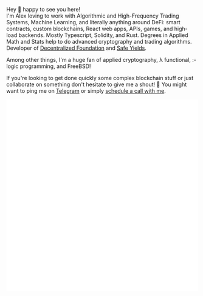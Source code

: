 Hey 👋 happy to see you here! <br> 
I'm Alex loving to work with Algorithmic and High-Frequency Trading Systems, Machine Learning, and literally anything around DeFi: smart contracts, custom blockchains, React web apps, APIs, games, and high-load backends. 
Mostly Typescript, Solidity, and Rust. Degrees in Applied Math and Stats help to do advanced cryptography and trading algorithms.<br>
Developer of [Decentralized Foundation](https://docs.defo.app/) and [Safe Yields](https://safeyields.io/).

Among other things, I'm a huge fan of applied cryptography, λ functional, :- logic programming, and FreeBSD!<br>

If you're looking to get done quickly some complex blockchain stuff or just collaborate on something don't hesitate to give me a shout! 🤳
You might want to ping me on [Telegram](https://t.me/+t_BYca-6g7c5Mjkx) or simply [schedule a call with me](https://calendly.com/crypt0grapher/30min).

<span align="center">

![Metrics](/metrics.svg)

</span>

<!--
**crypt0grapher/crypt0grapher** is a ✨ _special_ ✨ repository because its `README.md` (this file) appears on your GitHub profile.

Here are some ideas to get you started:

- 🔭 I’m currently working on ...
- 🌱 I’m currently learning ...
- 👯 I’m looking to collaborate on ...
- 🤔 I’m looking for help with ...
- 💬 Ask me about ...
- 📫 How to reach me: ...
- 😄 Pronouns: ...
- ⚡ Fun fact: ...
-->
